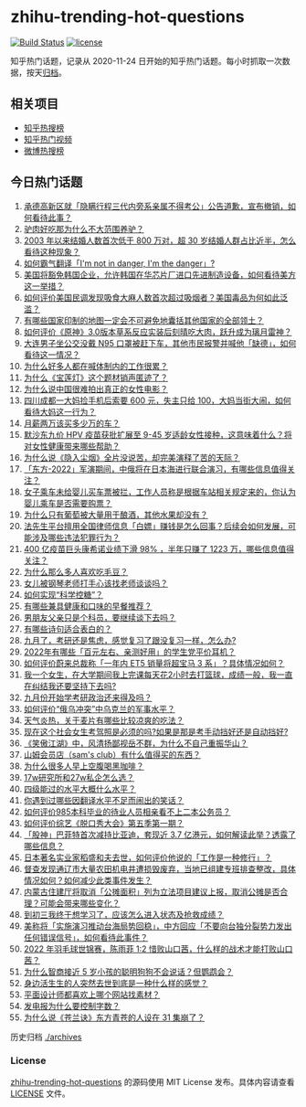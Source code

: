 # zhihu-trending-hot-questions

[![Build Status](https://github.com/justjavac/zhihu-trending-hot-questions/workflows/ci/badge.svg?branch=master)](https://github.com/justjavac/zhihu-trending-hot-questions/actions)
[![license](https://img.shields.io/github/license/justjavac/zhihu-trending-hot-questions)](https://github.com/justjavac/zhihu-trending-hot-questions/blob/master/LICENSE)

知乎热门话题，记录从 2020-11-24 日开始的知乎热门话题。每小时抓取一次数据，按天[归档](./archives)。

## 相关项目

- [知乎热搜榜](https://github.com/justjavac/zhihu-trending-top-search)
- [知乎热门视频](https://github.com/justjavac/zhihu-trending-hot-video)
- [微博热搜榜](https://github.com/justjavac/weibo-trending-hot-search)

## 今日热门话题

<!-- BEGIN -->
<!-- 最后更新时间 Wed Aug 31 2022 03:17:30 GMT+0800 (China Standard Time) -->

1. [承德高新区就「隐瞒行程三代内旁系亲属不得考公」公告道歉，宣布撤销，如何看待此事？](https://www.zhihu.com/question/550766675)
1. [驴肉好吃那为什么不大范围养驴？](https://www.zhihu.com/question/28933532)
1. [2003 年以来结婚人数首次低于 800 万对，超 30 岁结婚人群占比近半，怎么看待这种现象？](https://www.zhihu.com/question/550787576)
1. [如何霸气翻译「I'm not in danger, I'm the danger」?](https://www.zhihu.com/question/546492138)
1. [美国将豁免韩国企业，允许韩国在华芯片厂进口先进制造设备，如何看待美方这一举措？](https://www.zhihu.com/question/550618377)
1. [如何评价美国民调发现吸食大麻人数首次超过吸烟者？美国毒品为何如此泛滥？](https://www.zhihu.com/question/550565954)
1. [有哪些国家印制的地图一定会不可避免地囊括其他国家的全部领土？](https://www.zhihu.com/question/32269309)
1. [如何评价《原神》3.0版本草系反应实装后刻晴吃大肉，跃升成为璃月雷神？](https://www.zhihu.com/question/550015525)
1. [大连男子坐公交没戴 N95 口罩被赶下车，其他市民报警并喊他「缺德」，如何看待这一情况？](https://www.zhihu.com/question/550755185)
1. [为什么好多人都在喊体制内的工作很累？](https://www.zhihu.com/question/546321345)
1. [为什么《宝莲灯》这个题材销声匿迹了？](https://www.zhihu.com/question/549542733)
1. [为什么说中国很难拍出真正的女性电影？](https://www.zhihu.com/question/550146028)
1. [四川成都一大妈捡手机后索要 600 元，失主只给 100，大妈当街大闹，如何看待大妈这一行为？](https://www.zhihu.com/question/550554409)
1. [月薪两万该买多少万的车？](https://www.zhihu.com/question/550445706)
1. [默沙东九价 HPV 疫苗获批扩展至 9-45 岁适龄女性接种，这意味着什么？将对女性健康带来哪些帮助？](https://www.zhihu.com/question/550836257)
1. [为什么说《隐入尘烟》全片没说苦，却完美演释了苦的天际？](https://www.zhihu.com/question/550327138)
1. [「东方-2022」军演期间，中俄将在日本海进行联合演习，有哪些信息值得关注？](https://www.zhihu.com/question/550831424)
1. [女子乘车未给婴儿买车票被拦，工作人员称是根据车站相关规定来的，你认为婴儿乘车是否需要购票？](https://www.zhihu.com/question/550788872)
1. [为什么只有葡萄被大量用于酿酒，其他水果却没有？](https://www.zhihu.com/question/548336507)
1. [法先生平台擅用全国律师信息「白嫖」赚钱是怎么回事？后续会如何发展，可能涉及哪些违法犯罪行为？](https://www.zhihu.com/question/550781970)
1. [400 亿疫苗巨头康希诺业绩下滑 98% ，半年只赚了 1223 万，哪些信息值得关注？](https://www.zhihu.com/question/550707585)
1. [为什么那么多人喜欢吃毛豆？](https://www.zhihu.com/question/322687299)
1. [女儿被钢琴老师打手心该找老师谈谈吗？](https://www.zhihu.com/question/549160554)
1. [如何实现“科学控糖”？](https://www.zhihu.com/question/548792394)
1. [有哪些兼具健康和口味的早餐推荐？](https://www.zhihu.com/question/548792523)
1. [男朋友父亲只是个科员，要继续谈下去吗？](https://www.zhihu.com/question/546719500)
1. [有哪些诗句适合表白的？](https://www.zhihu.com/question/380029633)
1. [九月了，考研还是焦虑，感觉复习了跟没复习一样，怎么办?](https://www.zhihu.com/question/547872406)
1. [2022年有哪些「百元左右、亲测好用」的学生党平价耳机？](https://www.zhihu.com/question/548681636)
1. [如何评价蔚来总裁称「一年内 ET5 销量将超宝马 3 系」？具体情况如何？](https://www.zhihu.com/question/550100214)
1. [我一个女生，在大学期间我上完课每天花2小时去打篮球，成绩一般，我一直在纠结我还要坚持下去吗?](https://www.zhihu.com/question/550097204)
1. [九月份开始学考研政治还来得及吗？](https://www.zhihu.com/question/541438494)
1. [如何评价“俄乌冲突”中乌克兰的军事水平？](https://www.zhihu.com/question/535144540)
1. [天气炎热，关于麦片有哪些比较凉爽的吃法？](https://www.zhihu.com/question/548793934)
1. [现在这个社会女生考驾照是必须的吗?如果是那是考手动挡好还是自动挡好?](https://www.zhihu.com/question/550341114)
1. [《笑傲江湖》中，风清扬鄙视岳不群，为什么不自己重振华山？](https://www.zhihu.com/question/542185229)
1. [山姆会员店（sam's club）有什么值得买的东西？](https://www.zhihu.com/question/58897556)
1. [为什么很多人早上空腹喝黑咖啡？](https://www.zhihu.com/question/546349973)
1. [17w研究所和27w私企怎么选？](https://www.zhihu.com/question/549450754)
1. [四级能过的水平大概什么水平？](https://www.zhihu.com/question/305751073)
1. [你遇到过哪些因翻译水平不足而闹出的笑话？](https://www.zhihu.com/question/547547857)
1. [如何评价985本科毕业的待业人员相亲看不上二本公务员？](https://www.zhihu.com/question/550440013)
1. [如何评价综艺《脱口秀大会》第五季第一期？](https://www.zhihu.com/question/550825613)
1. [「股神」巴菲特首次减持比亚迪，套现近 3.7 亿港元，如何解读此举？透露了哪些信息？](https://www.zhihu.com/question/550808845)
1. [日本著名实业家稻盛和夫去世，如何评价他说的「工作是一种修行」？](https://www.zhihu.com/question/550797335)
1. [督查发现通辽市大量农田机电井遭损毁废弃，当地已组建专班排查整改，具体情况如何？如何减少此类事件发生？](https://www.zhihu.com/question/550796183)
1. [内蒙古住建厅将取消「公摊面积」列为立法项目建议上报，取消公摊是否合理？可能会带来哪些变化？](https://www.zhihu.com/question/550691666)
1. [到初三我终于想学习了，应该怎么进入状态及抢救成绩？](https://www.zhihu.com/question/550755149)
1. [美称将「实施演习推动台海局势回稳」，中方回应「不要向台独分裂势力发出任何错误信号」，如何看待此事件？](https://www.zhihu.com/question/550797706)
1. [2022 年羽毛球世锦赛，陈雨菲 1:2 惜败山口茜，什么样的战术才能打败山口茜？](https://www.zhihu.com/question/550428936)
1. [为什么智商接近 5 岁小孩的聪明狗狗不会说话？但鹦鹉会？](https://www.zhihu.com/question/550007751)
1. [身边活生生的人突然去世到底是一种什么样的感觉？](https://www.zhihu.com/question/357737035)
1. [平面设计师都喜欢上哪个网站找素材？](https://www.zhihu.com/question/21398405)
1. [发电报为什么要控制字数？](https://www.zhihu.com/question/457850685)
1. [为什么说《苍兰诀》东方青苍的人设在 31 集崩了？](https://www.zhihu.com/question/550388773)

<!-- END -->

历史归档 [./archives](./archives)

### License

[zhihu-trending-hot-questions](https://github.com/justjavac/zhihu-trending-hot-questions)
的源码使用 MIT License 发布。具体内容请查看 [LICENSE](./LICENSE) 文件。
